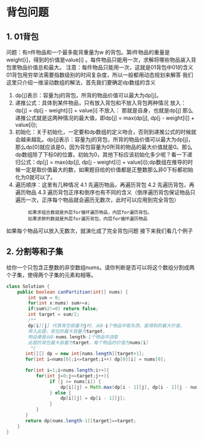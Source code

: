 # 背包问题
## 1. 01背包
问题：有n件物品和一个最多能背重量为w 的背包。第i件物品的重量是weight[i]，得到的价值是value[i] 。每件物品只能用一次，求解将哪些物品装入背包里物品价值总和最大。
注意：每件物品只能用一次，这就是01背包中01的含义
01背包用穷举法需要指数级别的时间复杂度，所以一般都用动态规划来解答
我们这里只介绍一维滚动数组的解法，首先我们要确定dp数组的含义
1. dp[j]表示：容量为j的背包，所背的物品价值可以最大为dp[j]。
2. 递推公式：具体到某件物品，只有放入背包和不放入背包两种情况
放入：dp[j] = dp[j - weight[i]] + value[i]
不放入： 那就是自身，也就是dp[j]
那么递推公式就是这两种情况的最大值，即dp[j] = max(dp[j], dp[j - weight[i]] + value[i]);
3. 初始化：关于初始化，一定要和dp数组的定义吻合，否则到递推公式的时候就会越来越乱。dp[j]表示：容量为j的背包，所背的物品价值可以最大为dp[j]，那么dp[0]就应该是0，因为背包容量为0所背的物品的最大价值就是0。那么dp数组除了下标0的位置，初始为0，其他下标应该初始化多少呢？看一下递归公式：dp[j] = max(dp[j], dp[j - weight[i]] + value[i]);dp数组在推导的时候一定是取价值最大的数，如果题目给的价值都是正整数那么非0下标都初始化为0就可以了。
4. 遍历顺序：这里有几种情况
4.1 先遍历物品，再遍历背包
4.2 先遍历背包，再遍历物品
4.3 遍历背包正序和倒序也有不同的含义（倒序遍历背包保证物品只遍历一次，正序每个物品就会遍历无数次，此时可以应用到完全背包）

```text
        如果求组合数就是外层for循环遍历物品，内层for遍历背包。
        如果求排列数就是外层for遍历背包，内层for循环遍历物品
```
如果每个物品可以放入无数次，就演化成了完全背包问题
接下来我们看几个例子
## 2. 分割等和子集
给你一个只包含正整数的非空数组nums。请你判断是否可以将这个数组分割成两个子集，使得两个子集的元素和相等。
```java
class Solution {
    public boolean canPartition(int[] nums) {
        int sum = 0;
        for(int x:nums) sum+=x;
        if(sum%2!=0) return false;
        int target = sum/2;
        /**
        dp[i][j] 代表背包容量为j时，从0-i个物品中取东西，能得到的最大价值，
        带入此题，背包的最大容量为target，
        物品便是从0-nums.length-1个物品中选取
        此题的背包最大容量为target，每个物品的价值为nums[i]
         */
       int[][] dp = new int[nums.length][target+1];
       for(int i=nums[0];i<=target;i++) dp[0][i] = nums[0];

       for(int i=1;i<nums.length;i++){
           for(int j=0;j<=target;j++){
                if (j >= nums[i]) {
                    dp[i][j] = Math.max(dp[i - 1][j], dp[i - 1][j - nums[i]] + nums[i]);
                } else {
                    dp[i][j] = dp[i - 1][j];
                }
           }
       }
       return dp[nums.length-1][target]==target;
    }
}
```
